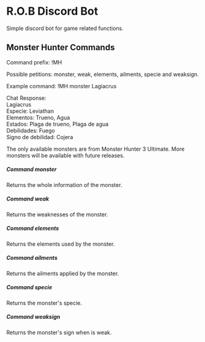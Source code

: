 # R.O.B Discord Bot

Simple discord bot for game related functions.

## Monster Hunter Commands

Command prefix: !MH

Possible petitions: monster, weak, elements, ailments, specie and weaksign.

Example command: !MH monster Lagiacrus

Chat Response:  
  Lagiacrus  
  Especie: Leviathan  
  Elementos: Trueno, Agua  
  Estados: Plaga de trueno, Plaga de agua  
  Debilidades: Fuego  
  Signo de debilidad: Cojera  
  
The only available monsters are from Monster Hunter 3 Ultimate. More monsters will be available with future releases.

##### Command monster

Returns the whole information of the monster.

##### Command weak

Returns the weaknesses of the monster.

##### Command elements

Returns the elements used by the monster.

##### Command ailments

Returns the ailments applied by the monster.

##### Command specie

Returns the monster's specie.

##### Command weaksign

Returns the monster's sign when is weak.
